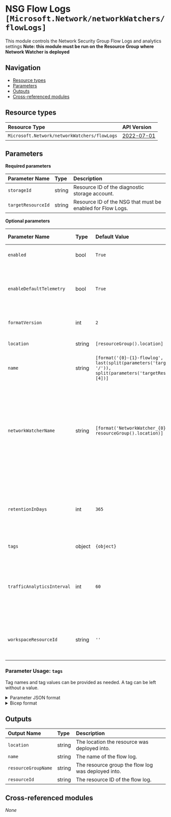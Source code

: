 # NSG Flow Logs `[Microsoft.Network/networkWatchers/flowLogs]`

This module controls the Network Security Group Flow Logs and analytics settings
**Note: this module must be run on the Resource Group where Network Watcher is deployed**

## Navigation

- [Resource types](#Resource-types)
- [Parameters](#Parameters)
- [Outputs](#Outputs)
- [Cross-referenced modules](#Cross-referenced-modules)

## Resource types

| Resource Type | API Version |
| :-- | :-- |
| `Microsoft.Network/networkWatchers/flowLogs` | [2022-07-01](https://learn.microsoft.com/en-us/azure/templates/Microsoft.Network/2022-07-01/networkWatchers/flowLogs) |

## Parameters

**Required parameters**

| Parameter Name | Type | Description |
| :-- | :-- | :-- |
| `storageId` | string | Resource ID of the diagnostic storage account. |
| `targetResourceId` | string | Resource ID of the NSG that must be enabled for Flow Logs. |

**Optional parameters**

| Parameter Name | Type | Default Value | Allowed Values | Description |
| :-- | :-- | :-- | :-- | :-- |
| `enabled` | bool | `True` |  | If the flow log should be enabled. |
| `enableDefaultTelemetry` | bool | `True` |  | Enable telemetry via a Globally Unique Identifier (GUID). |
| `formatVersion` | int | `2` | `[1, 2]` | The flow log format version. |
| `location` | string | `[resourceGroup().location]` |  | Location for all resources. |
| `name` | string | `[format('{0}-{1}-flowlog', last(split(parameters('targetResourceId'), '/')), split(parameters('targetResourceId'), '/')[4])]` |  | Name of the resource. |
| `networkWatcherName` | string | `[format('NetworkWatcher_{0}', resourceGroup().location)]` |  | Name of the network watcher resource. Must be in the resource group where the Flow log will be created and same region as the NSG. |
| `retentionInDays` | int | `365` |  | Specifies the number of days that logs will be kept for; a value of 0 will retain data indefinitely. |
| `tags` | object | `{object}` |  | Tags of the resource. |
| `trafficAnalyticsInterval` | int | `60` | `[10, 60]` | The interval in minutes which would decide how frequently TA service should do flow analytics. |
| `workspaceResourceId` | string | `''` |  | Specify the Log Analytics Workspace Resource ID. |


### Parameter Usage: `tags`

Tag names and tag values can be provided as needed. A tag can be left without a value.

<details>

<summary>Parameter JSON format</summary>

```json
"tags": {
    "value": {
        "Environment": "Non-Prod",
        "Contact": "test.user@testcompany.com",
        "PurchaseOrder": "1234",
        "CostCenter": "7890",
        "ServiceName": "DeploymentValidation",
        "Role": "DeploymentValidation"
    }
}
```

</details>

<details>

<summary>Bicep format</summary>

```bicep
tags: {
    Environment: 'Non-Prod'
    Contact: 'test.user@testcompany.com'
    PurchaseOrder: '1234'
    CostCenter: '7890'
    ServiceName: 'DeploymentValidation'
    Role: 'DeploymentValidation'
}
```

</details>
<p>

## Outputs

| Output Name | Type | Description |
| :-- | :-- | :-- |
| `location` | string | The location the resource was deployed into. |
| `name` | string | The name of the flow log. |
| `resourceGroupName` | string | The resource group the flow log was deployed into. |
| `resourceId` | string | The resource ID of the flow log. |

## Cross-referenced modules

_None_
